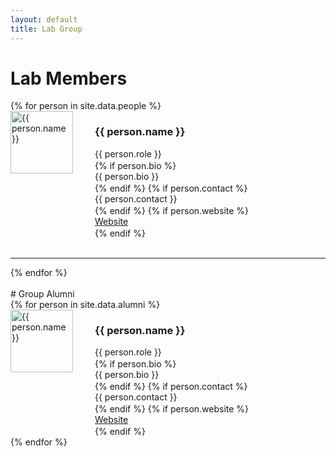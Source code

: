 ```yaml
---
layout: default
title: Lab Group
---
```


# Lab Members

<div class="lab-grid">
  {% for person in site.data.people %}
    <div style="display: flex; align-items: flex-start; gap: 10px;">
      <img src="{{ person.img }}" width="100" align="left" style="margin: 0px 25px 0px 0px" alt="{{ person.name }}">
      <div style="flex: 1;">
        <h3 style="font-weight: bold;">{{ person.name }}</h3>
        <p class="role" style="margin: 0 0 2px 0;">{{ person.role }}</p>
        {% if person.bio %}
          <p class="bio" style="margin: 0 0 2px 0;">{{ person.bio }}</p>
        {% endif %}
        {% if person.contact %}
          <p class="contact" style="margin: 0 0 2px 0;">{{ person.contact }}</p>
        {% endif %}
        {% if person.website %}
          <p style="margin: 0 0 2px 0;"><a href="{{ person.website }}" target="_blank">Website</a></p>
        {% endif %}
      </div>
    </div>
    <br>
    <hr>
  {% endfor %}
</div>

<br>
# Group Alumni

<div class="lab-grid">
  {% for person in site.data.alumni %}
    <div style="display: flex; align-items: flex-start; gap: 10px;">
      <img src="{{ person.img }}" width="100" align="left" style="margin: 0px 25px 0px 0px" alt="{{ person.name }}">
      <div style="flex: 1;">
        <h3 style="font-weight: bold;">{{ person.name }}</h3>
        <p class="role" style="margin: 0 0 2px 0;">{{ person.role }}</p>
        {% if person.bio %}
          <p class="bio" style="margin: 0 0 2px 0;">{{ person.bio }}</p>
        {% endif %}
        {% if person.contact %}
          <p class="contact" style="margin: 0 0 2px 0;">{{ person.contact }}</p>
        {% endif %}
        {% if person.website %}
          <p style="margin: 0 0 2px 0;"><a href="{{ person.website }}" target="_blank">Website</a></p>
        {% endif %}
      </div>
    </div>
  {% endfor %}
</div>
